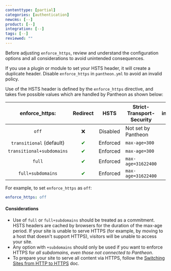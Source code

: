```yaml
---
contenttype: [partial]
categories: [authentication]
newcms: [--]
product: [--]
integration: [--]
tags: [--]
reviewed: ""
---
```


<Alert title="Note" type="info">

Before adjusting `enforce_https`, review and understand the configuration options and all considerations to avoid unintended consequences.

If you use a plugin or module to set your HSTS header, it will create a duplicate header. Disable `enforce_https` in `pantheon.yml` to avoid an invalid policy.

</Alert>

Use of the HSTS header is defined by the `enforce_https` directive, and takes five possible values which are handled by Pantheon as shown below:

|       enforce_https:                                          | Redirect                           |   HSTS   | Strict-Transport-Security | includeSubdomains                  | preload                            |
|:-------------------------------------------------------------:|:----------------------------------:|:--------:|---------------------------|:----------------------------------:|:----------------------------------:|
| `off`                                                         |     ❌                              | Disabled | Not set by Pantheon       |         ❌                          |    ❌                              |
| `transitional` (default)                                      | <span style="color:green">✔</span> | Enforced | `max-age=300`             |         ❌                          |    ❌                              |
| `transitional+subdomains`                                     | <span style="color:green">✔</span> | Enforced | `max-age=300`             | <span style="color:green">✔</span> |    ❌                              |
| `full` <Popover content="Needed for an A+ SSL Labs Rating" /> | <span style="color:green">✔</span> | Enforced | `max-age=31622400`        |         ❌                          |    ❌                              |
| `full+subdomains` <Popover content="This is the recommended and most secure configuration" /> | <span style="color:green">✔</span> | Enforced | `max-age=31622400` | <span style="color:green">✔</span> | <span style="color:green">✔</span> <Popover content="HTTP will be forcefully redirected to HTTPS by the browser." /> |

For example, to set `enforce_https` as `off`:

```yaml
enforce_https: off
```

#### Considerations

- Use of `full` or `full+subdomains` should be treated as a commitment. HSTS headers are cached by browsers for the duration of the max-age period. If your site is unable to serve HTTPS (for example, by moving to a host that doesn't support HTTPS), visitors will be unable to access your site.
- Any option with `+subdomains` should only be used if you want to enforce HTTPS for *all subdomains, even those not connected to Pantheon*.
- To prepare your site to serve all content via HTTPS, follow the [Switching Sites from HTTP to HTTPS](/http-to-https) doc.
